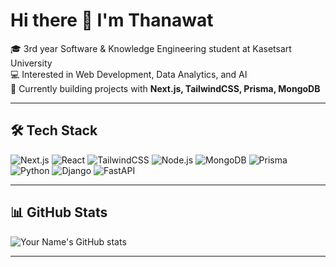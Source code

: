 # Hi there 👋 I'm Thanawat

🎓 3rd year Software & Knowledge Engineering student at Kasetsart University  
💻 Interested in Web Development, Data Analytics, and AI  
🚀 Currently building projects with **Next.js, TailwindCSS, Prisma, MongoDB**  

---

## 🛠️ Tech Stack
![Next.js](https://img.shields.io/badge/Next.js-black?logo=next.js&logoColor=white)
![React](https://img.shields.io/badge/React-20232A?logo=react&logoColor=61DAFB)
![TailwindCSS](https://img.shields.io/badge/TailwindCSS-38B2AC?logo=tailwind-css&logoColor=white)
![Node.js](https://img.shields.io/badge/Node.js-43853D?logo=node.js&logoColor=white)
![MongoDB](https://img.shields.io/badge/MongoDB-4EA94B?logo=mongodb&logoColor=white)
![Prisma](https://img.shields.io/badge/Prisma-2D3748?logo=prisma&logoColor=white)
![Python](https://img.shields.io/badge/Python-3776AB?logo=python&logoColor=white)
![Django](https://img.shields.io/badge/Django-092E20?logo=django&logoColor=white)
![FastAPI](https://img.shields.io/badge/FastAPI-009688?logo=fastapi&logoColor=white)

---

## 📊 GitHub Stats
![Your Name's GitHub stats](https://github-readme-stats.vercel.app/api?username=tarothanawat&show_icons=true&theme=tokyonight)

---
